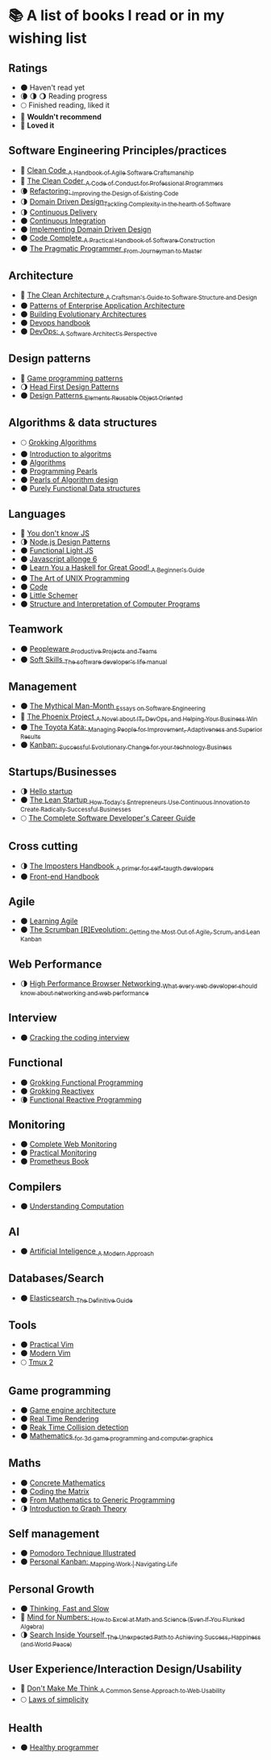 # :books: A list of books I read or in my wishing list

## Ratings
- 🌑 Haven't read yet
- 🌘 🌗 🌖 Reading progress
- 🌕 Finished reading, liked it
- 🌝 **Wouldn't recommend**
- 🌟 **Loved it**

## Software Engineering Principles/practices
- 🌟 [Clean Code <sub>A Handbook of Agile Software Craftsmanship</sub>](http://amzn.to/2AKoLL8)
- 🌟 [The Clean Coder <sub>A Code of Conduct for Professional Programmers</sub>](http://amzn.to/2zLE02u)
- 🌘 [Refactoring: <sub>Improving the Design of Existing Code</sub>](https://martinfowler.com/books/refactoring.html)
- 🌗 [Domain Driven Design<sub>Tackling Complexity in the hearth of Software</sub>](https://www.amazon.co.uk/Domain-Driven-Design-Tackling-Complexity-Software/dp/B001JDYE0O)
- 🌗 [Continuous Delivery](https://martinfowler.com/books/continuousDelivery.html)
- 🌑 [Continuous Integration](https://martinfowler.com/books/duvall.html)
- 🌑 [Implementing Domain Driven Design](https://www.amazon.co.uk/Implementing-Domain-Driven-Design-Vaughn-Vernon/dp/0321834577)
- 🌑 [Code Complete <sub>A Practical Handbook of Software Construction</sub>](https://www.amazon.co.uk/Code-Complete-Practical-Handbook-Construction/dp/0735619670)
- 🌑 [The Pragmatic Programmer <sub>From Journeyman to Master</sub>](https://www.amazon.co.uk/Pragmatic-Programmer-Andrew-Hunt/dp/020161622X)

## Architecture
- 🌟 [The Clean Architecture <sub>A Craftsman's Guide to Software Structure and Design</sub>](https://www.amazon.co.uk/Clean-Architecture-Craftsmans-Software-Structure/dp/0134494164)
- 🌑 [Patterns of Enterprise Application Architecture](https://martinfowler.com/books/eaa.html)
- 🌑 [Building Evolutionary Architectures](https://www.thoughtworks.com/books/building-evolutionary-architectures)
- 🌑 [Devops handbook](https://www.amazon.co.uk/Devops-Handbook-World-Class-Reliability-Organizations/dp/1942788002)
- 🌑 [DevOps: <sub>A Software Architect's Perspective</sub>](https://www.amazon.com/dp/0134049845?ref=emc_b_5_i)

## Design patterns
- 🌟 [Game programming patterns](http://gameprogrammingpatterns.com/)
- 🌖 [Head First Design Patterns](http://www.headfirstlabs.com/books/hfdp/)
- 🌑 [Design Patterns <sub>Elements Reusable Object Oriented</sub>](https://www.amazon.co.uk/Design-patterns-elements-reusable-object-oriented/dp/0201633612)

## Algorithms & data structures
- 🌕 [Grokking Algorithms](https://www.manning.com/books/grokking-algorithms)
- 🌑 [Introduction to algoritms](https://mitpress.mit.edu/books/introduction-algorithms)
- 🌑 [Algorithms](https://algs4.cs.princeton.edu/home/)
- 🌑 [Programming Pearls](https://www.amazon.co.uk/Programming-Pearls-Joe-Bentley/dp/8177588583)
- 🌑 [Pearls of Algorithm design](http://www.cambridge.org/gb/academic/subjects/computer-science/programming-languages-and-applied-logic/pearls-functional-algorithm-design?format=HB&isbn=9780521513388)
- 🌑 [Purely Functional Data structures](https://www.amazon.co.uk/Purely-Functional-Data-Structures-Okasaki/dp/0521663504)

## Languages
- 🌟 [You don't know JS](https://github.com/getify/You-Dont-Know-JS)
- 🌗 [Node.js Design Patterns](https://www.nodejsdesignpatterns.com/)
- 🌑 [Functional Light JS](https://github.com/getify/Functional-Light-JS)
- 🌑 [Javascript allonge 6](https://leanpub.com/javascriptallongesix/read)
- 🌑 [Learn You a Haskell for Great Good! <sub>A Beginner's Guide</sub>](http://learnyouahaskell.com/)
- 🌑 [The Art of UNIX Programming](http://www.catb.org/esr/writings/taoup/)
- 🌑 [Code](https://www.amazon.co.uk/Code-Language-Computer-Hardware-Software/dp/0735611319)
- 🌑 [Little Schemer](https://mitpress.mit.edu/books/little-schemer)
- 🌑 [Structure and Interpretation of Computer Programs](https://mitpress.mit.edu/sicp/)

## Teamwork
- 🌑 [Peopleware <sub>Productive Projects and Teams</sub>](https://www.amazon.co.uk/Peopleware-Productive-Projects-Tom-DeMarco/dp/0932633439)
- 🌑 [Soft Skills <sub>The software developer's life manual</sub>](https://www.manning.com/books/soft-skills)

## Management
- 🌑 [The Mythical Man-Month <sub>Essays on Software Engineering</sub>](https://www.amazon.co.uk/Mythical-Man-Month-Software-Engineering-Anniversary/dp/0201835959)
- 🌟 [The Phoenix Project <sub>A Novel about IT, DevOps, and Helping Your Business Win</sub>](https://itrevolution.com/book/the-phoenix-project/)
- 🌑 [The Toyota Kata: <sub>Managing People for Improvement, Adaptiveness and Superior Results</sub>](http://www-personal.umich.edu/~mrother/Homepage.html)
- 🌑 [Kanban: <sub>Successful Evolutionary Change for your technology Business</sub>](https://www.amazon.co.uk/Kanban-Successful-Evolutionary-Technology-Business/dp/0984521402)

## Startups/Businesses
- 🌗 [Hello startup](http://amzn.to/2Arpazw)
- 🌑 [The Lean Startup <sub>How Today's Entrepreneurs Use Continuous Innovation to Create Radically Successful Businesses</sub>](http://amzn.to/2A07HRE)
- 🌕 [The Complete Software Developer's Career Guide](https://simpleprogrammer.com/products/careerguide/)

## Cross cutting
- 🌗 [The Imposters Handbook <sub>A primer for self-taugth developers</sub>](https://bigmachine.io/products/the-imposters-handbook)
- 🌑 [Front-end Handbook](https://frontendmasters.com/books/front-end-handbook/2017/)

## Agile
- 🌑 [Learning Agile](http://shop.oreilly.com/product/0636920025849.do)
- 🌑 [The Scrumban [R]Eveolution: <sub>Getting the Most Out of Agile, Scrum, and Lean Kanban</sub>](http://scrumbanrevolution.com/)

## Web Performance
- 🌗 [High Performance Browser Networking <sub>What every web developer should know about networking and web performance</sub>](https://hpbn.co/)

## Interview
- 🌑 [Cracking the coding interview](http://www.crackingthecodinginterview.com/)

## Functional
- 🌑 [Grokking Functional Programming](https://www.manning.com/books/grokking-functional-programming)
- 🌑 [Grokking Reactivex](https://www.manning.com/books/grokking-reactivex)
- 🌘 [Functional Reactive Programming](https://www.amazon.co.uk/Functional-Reactive-Programming-Stephen-Blackheath/dp/1633430103)

## Monitoring
- 🌑 [Complete Web Monitoring](http://shop.oreilly.com/product/9780596155148.do)
- 🌑 [Practical Monitoring](http://shop.oreilly.com/product/0636920050773.do)
- 🌑 [Prometheus Book](https://www.prometheusbook.com/)

## Compilers
- 🌑 [Understanding Computation](http://computationbook.com/)

## AI
- 🌑 [Artificial Inteligence <sub>A Modern Approach</sub>](http://aima.cs.berkeley.edu/)

## Databases/Search
- 🌑 [Elasticsearch <sub>The Definitive Guide</sub>](http://shop.oreilly.com/product/0636920028505.do)

## Tools
- 🌑 [Practical Vim](https://pragprog.com/book/dnvim2/practical-vim-second-edition)
- 🌑 [Modern Vim](https://pragprog.com/book/modvim/modern-vim)
- 🌕 [Tmux 2](https://pragprog.com/book/bhtmux2/tmux-2)

## Game programming
- 🌑 [Game engine architecture](http://www.gameenginebook.com/)
- 🌑 [Real Time Rendering](http://www.realtimerendering.com/)
- 🌑 [Reak Time Collision detection](http://realtimecollisiondetection.net/)
- 🌑 [Mathematics <sub>for 3d game programming and computer graphics</sub>](http://www.mathfor3dgameprogramming.com/)

## Maths
- 🌑 [Concrete Mathematics](http://www-cs-faculty.stanford.edu/~knuth/gkp.html)
- 🌑 [Coding the Matrix](http://codingthematrix.com/)
- 🌑 [From Mathematics to Generic Programming](http://www.fm2gp.com/)
- 🌗 [Introduction to Graph Theory](http://store.doverpublications.com/0486678709.html)

## Self management
- 🌑 [Pomodoro Technique Illustrated](https://pragprog.com/book/snfocus/pomodoro-technique-illustrated)
- 🌑 [Personal Kanban: <sub>Mapping Work | Navigating Life</sub>](http://personalkanban.com/pk/book/)

## Personal Growth
- 🌑 [Thinking, Fast and Slow](https://www.amazon.co.uk/Thinking-Fast-Slow-Daniel-Kahneman/dp/0141033576)
- 🌟 [Mind for Numbers: <sub>How to Excel at Math and Science (Even If You Flunked Algebra)</sub>](http://amzn.to/2BG4Quf)
- 🌗 [Search Inside Yourself <sub>The Unexpected Path to Achieving Success, Happiness (and World Peace)</sub>](https://siyli.org/resources/category/siy-book)

## User Experience/Interaction Design/Usability
- 🌟 [Don't Make Me Think <sub>A Common Sense Approach to Web Usability</sub>](https://www.amazon.co.uk/Dont-Make-Think-Revisited-Usability/dp/0321965515)
- 🌕 [Laws of simplicity](http://lawsofsimplicity.com/)

## Health
- 🌑 [Healthy programmer](http://healthyprog.com/)
